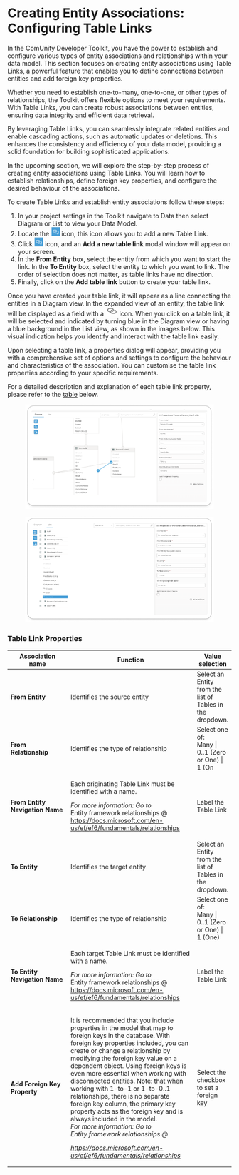 # Creating Entity Associations: Configuring Table Links

In the ComUnity Developer Toolkit, you have the power to establish and configure various types of entity associations and relationships within your data model. This section focuses on creating entity associations using Table Links, a powerful feature that enables you to define connections between entities and add foreign key properties.

Whether you need to establish one-to-many, one-to-one, or other types of relationships, the Toolkit offers flexible options to meet your requirements. With Table Links, you can create robust associations between entities, ensuring data integrity and efficient data retrieval.

By leveraging Table Links, you can seamlessly integrate related entities and enable cascading actions, such as automatic updates or deletions. This enhances the consistency and efficiency of your data model, providing a solid foundation for building sophisticated applications.

In the upcoming section, we will explore the step-by-step process of creating entity associations using Table Links. You will learn how to establish relationships, define foreign key properties, and configure the desired behaviour of the associations.

To create Table Links and establish entity associations follow these steps:

1. In your project settings in the Toolkit navigate to Data then select Diagram or List to view your Data Model.
2. Locate the <img src="../../.gitbook/assets/image (277).png" alt="" data-size="original"> icon, this icon allows you to add a new Table Link.
3. Click ![](<../../.gitbook/assets/image (245).png>) icon, and an **Add a new table link** modal window will appear on your screen.
4. In the **From Entity** box, select the entity from which you want to start the link. In the **To Entity** box, select the entity to which you want to link. The order of selection does not matter, as table links have no direction.
5. Finally, click on the **Add table link** button to create your table link.

Once you have created your table link, it will appear as a line connecting the entities in a Diagram view. In the expanded view of an entity, the table link will be displayed as a field with a ![](<../../.gitbook/assets/image (191).png>) icon. When you click on a table link, it will be selected and indicated by turning blue in the Diagram view or having a blue background in the List view, as shown in the images below. This visual indication helps you identify and interact with the table link easily.

Upon selecting a table link, a properties dialog will appear, providing you with a comprehensive set of options and settings to configure the behaviour and characteristics of the association. You can customise the table link properties according to your specific requirements.

For a detailed description and explanation of each table link property, please refer to the [table](creating-entity-associations-configuring-table-links.md#table-link-properties) below.

<figure><img src="../../.gitbook/assets/image (204).png" alt=""><figcaption></figcaption></figure>

<figure><img src="../../.gitbook/assets/image (298).png" alt=""><figcaption></figcaption></figure>

### Table Link Properties

<table><thead><tr><th width="222.7956204379562">Association name</th><th width="335">Function</th><th>Value selection</th></tr></thead><tbody><tr><td><strong>From Entity</strong> </td><td>Identifies the source entity</td><td>Select an Entity from the  list of Tables in the dropdown.</td></tr><tr><td><strong>From Relationship</strong></td><td>Identifies the type of relationship</td><td>Select one of:<br>Many | 0..1 (Zero or One) | 1 (On</td></tr><tr><td><strong>From Entity Navigation  Name</strong></td><td><p>Each originating Table Link must be identified with a name. </p><p><em>For more information: Go to</em> <br>Entity framework relationships @ <a href="https://docs.microsoft.com/en-us/ef/ef6/fundamentals/relationships">https://docs.microsoft.com/en-us/ef/ef6/fundamentals/relationships</a></p></td><td>Label the Table Link</td></tr><tr><td><strong>To Entity</strong></td><td>Identifies the target entity</td><td>Select an Entity from the  list of Tables in the dropdown.</td></tr><tr><td><strong>To Relationship</strong></td><td>Identifies the type of relationship</td><td>Select one of:<br>Many | 0..1 (Zero or One) | 1 (One)</td></tr><tr><td><strong>To Entity Navigation  Name</strong></td><td><p>Each target Table Link must be identified with a name. </p><p><em>For more information: Go to</em> <br>Entity framework relationships @ <a href="https://docs.microsoft.com/en-us/ef/ef6/fundamentals/relationships">https://docs.microsoft.com/en-us/ef/ef6/fundamentals/relationships</a></p></td><td>Label the Table Link</td></tr><tr><td><strong>Add Foreign Key Property</strong></td><td><p>It is recommended that you include properties in the model that map to foreign keys in the database. With foreign key properties included, you can create or change a relationship by modifying the foreign key value on a dependent object. Using foreign keys is even more essential when working with disconnected entities. Note: that when working with 1-to-1 or 1-to-0..1 relationships, there is no separate foreign key column, the primary key property acts as the foreign key and is always included in the model.<br><em>For more information: Go to</em> <br><em>Entity framework relationships @</em></p><p> <a href="https://docs.microsoft.com/en-us/ef/ef6/fundamentals/relationships"><em>https://docs.microsoft.com/en-us/ef/ef6/fundamentals/relationships</em></a></p></td><td>Select the checkbox to set a foreign key</td></tr></tbody></table>
